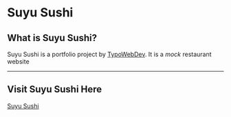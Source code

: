 # Suyu Sushi

## What is Suyu Sushi?
Suyu Sushi is a portfolio project by [TypoWebDev](https://typowebdev.com).
It is a *mock* restaurant website

---
## Visit Suyu Sushi Here
[Suyu Sushi](https://suyusushi.xyz)